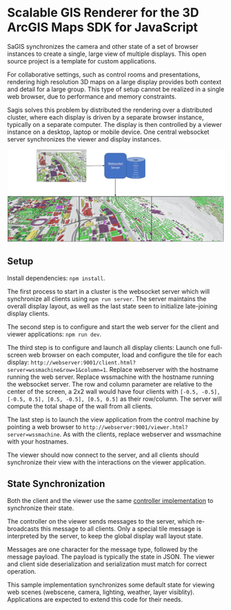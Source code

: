 # Scalable GIS Renderer for the 3D ArcGIS Maps SDK for JavaScript

SaGIS synchronizes the camera and other state of a set of browser instances to create a single, large view of multiple displays. This open source project is a template for custom applications.

For collaborative settings, such as control rooms and presentations, rendering high resolution 3D maps on a large display provides both context and detail for a large group. This type of setup cannot be realized in a single web browser, due to performance and memory constraints.

Sagis solves this problem by distributed the rendering over a distributed cluster, where each display is driven by a separate browser instance, typically on a separate computer. The display is then controlled by a viewer instance on a desktop, laptop or mobile device. One central websocket server synchronizes the viewer and display instances.

![Overview](doc/architecture.jpg)

## Setup

Install dependencies: `npm install`.

The first process to start in a cluster is the websocket server which will synchronize all clients using `npm run server`. The server maintains the overall display layout, as well as the last state seen to initialize late-joining display clients.

The second step is to configure and start the web server for the client and viewer applications: `npm run dev`.

The third step is to configure and launch all display clients: Launch one full-screen web browser on each computer, load and configure the tile for each display: `http://webserver:9001/client.html?server=wssmachine&row=1&column=1`. Replace webserver with the hostname running the web server. Replace wssmachine with the hostname running the websocket server. The row and column parameter are relative to the center of the screen, a 2x2 wall would have four clients with `[-0.5, -0.5], [-0.5, 0.5], [0.5, -0.5], [0.5, 0.5]` as their row/column. The server will compute the total shape of the wall from all clients.

The last step is to launch the view application from the control machine by pointing a web browser to `http://webserver:9001/viewer.html?server=wssmachine`. As with the clients, replace webserver and wssmachine with your hostnames.

The viewer should now connect to the server, and all clients should synchronize their view with the interactions on the viewer application.

## State Synchronization

Both the client and the viewer use the same [controller implementation](src/Controller.ts) to synchronize their state.

The controller on the viewer sends messages to the server, which re-broadcasts this message to all clients. Only a special tile message is interpreted by the server, to keep the global display wall layout state.

Messages are one character for the message type, followed by the message payload. The payload is typically the state in JSON. The viewer and client side deserialization and serialization must match for correct operation.

This sample implementation synchronizes some default state for viewing web scenes (webscene, camera, lighting, weather, layer visiblity). Applications are expected to extend this code for their needs.
